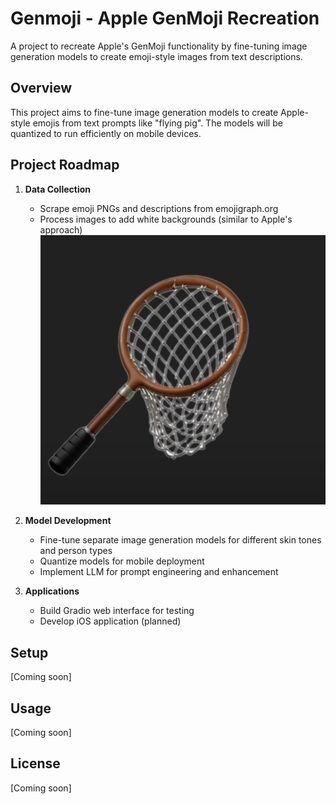 # Genmoji - Apple GenMoji Recreation

A project to recreate Apple's GenMoji functionality by fine-tuning image generation models to create emoji-style images from text descriptions.

## Overview

This project aims to fine-tune image generation models to create Apple-style emojis from text prompts like "flying pig". The models will be quantized to run efficiently on mobile devices.

## Project Roadmap

1. **Data Collection**
   - Scrape emoji PNGs and descriptions from emojigraph.org
   - Process images to add white backgrounds (similar to Apple's approach)
   ![Example of Apple's GenMoji white background](assets/example_white_backround.png)

2. **Model Development**
   - Fine-tune separate image generation models for different skin tones and person types
   - Quantize models for mobile deployment
   - Implement LLM for prompt engineering and enhancement

3. **Applications**
   - Build Gradio web interface for testing
   - Develop iOS application (planned)

## Setup

[Coming soon]

## Usage

[Coming soon]

## License

[Coming soon]